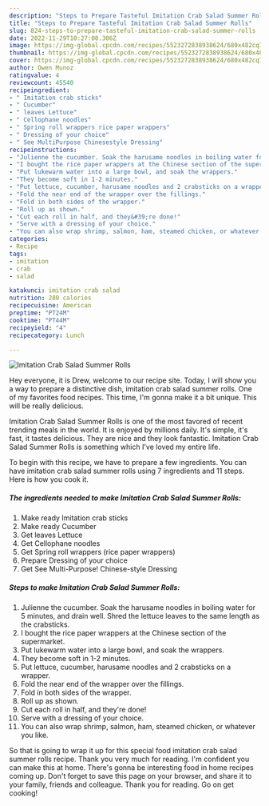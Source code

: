 ```yaml
---
description: "Steps to Prepare Tasteful Imitation Crab Salad Summer Rolls"
title: "Steps to Prepare Tasteful Imitation Crab Salad Summer Rolls"
slug: 824-steps-to-prepare-tasteful-imitation-crab-salad-summer-rolls
date: 2022-11-29T10:27:00.306Z
image: https://img-global.cpcdn.com/recipes/5523272838938624/680x482cq70/imitation-crab-salad-summer-rolls-recipe-main-photo.jpg
thumbnail: https://img-global.cpcdn.com/recipes/5523272838938624/680x482cq70/imitation-crab-salad-summer-rolls-recipe-main-photo.jpg
cover: https://img-global.cpcdn.com/recipes/5523272838938624/680x482cq70/imitation-crab-salad-summer-rolls-recipe-main-photo.jpg
author: Owen Munoz
ratingvalue: 4
reviewcount: 45540
recipeingredient:
- " Imitation crab sticks"
- " Cucumber"
- " leaves Lettuce"
- " Cellophane noodles"
- " Spring roll wrappers rice paper wrappers"
- " Dressing of your choice"
- " See MultiPurpose Chinesestyle Dressing"
recipeinstructions:
- "Julienne the cucumber. Soak the harusame noodles in boiling water for 5 minutes, and drain well. Shred the lettuce leaves to the same length as the crabsticks."
- "I bought the rice paper wrappers at the Chinese section of the supermarket."
- "Put lukewarm water into a large bowl, and soak the wrappers."
- "They become soft in 1-2 minutes."
- "Put lettuce, cucumber, harusame noodles and 2 crabsticks on a wrapper."
- "Fold the near end of the wrapper over the fillings."
- "Fold in both sides of the wrapper."
- "Roll up as shown."
- "Cut each roll in half, and they&#39;re done!"
- "Serve with a dressing of your choice."
- "You can also wrap shrimp, salmon, ham, steamed chicken, or whatever you like."
categories:
- Recipe
tags:
- imitation
- crab
- salad

katakunci: imitation crab salad 
nutrition: 280 calories
recipecuisine: American
preptime: "PT24M"
cooktime: "PT44M"
recipeyield: "4"
recipecategory: Lunch

---
```



![Imitation Crab Salad Summer Rolls](https://img-global.cpcdn.com/recipes/5523272838938624/680x482cq70/imitation-crab-salad-summer-rolls-recipe-main-photo.jpg)

Hey everyone, it is Drew, welcome to our recipe site. Today, I will show you a way to prepare a distinctive dish, imitation crab salad summer rolls. One of my favorites food recipes. This time, I'm gonna make it a bit unique. This will be really delicious.

Imitation Crab Salad Summer Rolls is one of the most favored of recent trending meals in the world. It is enjoyed by millions daily. It's simple, it's fast, it tastes delicious. They are nice and they look fantastic. Imitation Crab Salad Summer Rolls is something which I've loved my entire life.




To begin with this recipe, we have to prepare a few ingredients. You can have imitation crab salad summer rolls using 7 ingredients and 11 steps. Here is how you cook it.

<!--inarticleads1-->

##### The ingredients needed to make Imitation Crab Salad Summer Rolls:

1. Make ready  Imitation crab sticks
1. Make ready  Cucumber
1. Get  leaves Lettuce
1. Get  Cellophane noodles
1. Get  Spring roll wrappers (rice paper wrappers)
1. Prepare  Dressing of your choice
1. Get  See Multi-Purpose! Chinese-style Dressing




<!--inarticleads2-->

##### Steps to make Imitation Crab Salad Summer Rolls:

1. Julienne the cucumber. Soak the harusame noodles in boiling water for 5 minutes, and drain well. Shred the lettuce leaves to the same length as the crabsticks.
1. I bought the rice paper wrappers at the Chinese section of the supermarket.
1. Put lukewarm water into a large bowl, and soak the wrappers.
1. They become soft in 1-2 minutes.
1. Put lettuce, cucumber, harusame noodles and 2 crabsticks on a wrapper.
1. Fold the near end of the wrapper over the fillings.
1. Fold in both sides of the wrapper.
1. Roll up as shown.
1. Cut each roll in half, and they&#39;re done!
1. Serve with a dressing of your choice.
1. You can also wrap shrimp, salmon, ham, steamed chicken, or whatever you like.




So that is going to wrap it up for this special food imitation crab salad summer rolls recipe. Thank you very much for reading. I'm confident you can make this at home. There's gonna be interesting food in home recipes coming up. Don't forget to save this page on your browser, and share it to your family, friends and colleague. Thank you for reading. Go on get cooking!
